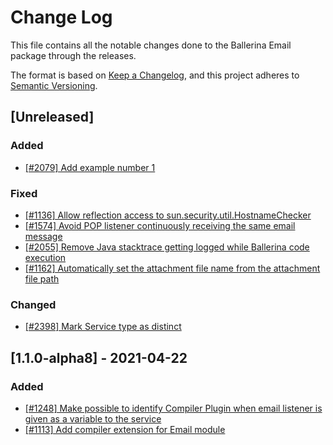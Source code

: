 # Change Log
This file contains all the notable changes done to the Ballerina Email package through the releases.

The format is based on [Keep a Changelog](https://keepachangelog.com/en/1.0.0/), and this project adheres to [Semantic Versioning](https://semver.org/spec/v2.0.0.html).

## [Unreleased]

### Added
- [[#2079] Add example number 1](https://github.com/ballerina-platform/ballerina-standard-library/issues/2079)

### Fixed
 - [[#1136] Allow reflection access to sun.security.util.HostnameChecker](https://github.com/ballerina-platform/ballerina-standard-library/issues/1136)
 - [[#1574] Avoid POP listener continuously receiving the same email message](https://github.com/ballerina-platform/ballerina-standard-library/issues/1574)
 - [[#2055] Remove Java stacktrace getting logged while Ballerina code execution](https://github.com/ballerina-platform/ballerina-standard-library/issues/2055)
 - [[#1162] Automatically set the attachment file name from the attachment file path](https://github.com/ballerina-platform/ballerina-standard-library/issues/1162)

### Changed
 - [[#2398] Mark Service type as distinct](https://github.com/ballerina-platform/ballerina-standard-library/issues/2398)

## [1.1.0-alpha8] - 2021-04-22

### Added
- [[#1248] Make possible to identify Compiler Plugin when email listener is given as a variable to the service](https://github.com/ballerina-platform/ballerina-standard-library/issues/1248)
- [[#1113] Add compiler extension for Email module](https://github.com/ballerina-platform/ballerina-standard-library/issues/1113)
